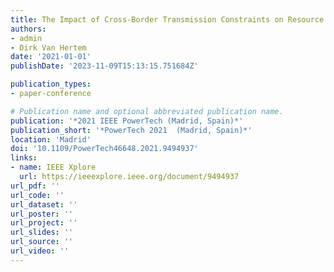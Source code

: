 ```yaml
---
title: The Impact of Cross-Border Transmission Constraints on Resource Adequacy Assessment
authors:
- admin
- Dirk Van Hertem
date: '2021-01-01'
publishDate: '2023-11-09T15:13:15.751684Z'

publication_types:
- paper-conference

# Publication name and optional abbreviated publication name.
publication: '*2021 IEEE PowerTech (Madrid, Spain)*'
publication_short: '*PowerTech 2021  (Madrid, Spain)*'
location: 'Madrid'
doi: '10.1109/PowerTech46648.2021.9494937'
links:
- name: IEEE Xplore
  url: https://ieeexplore.ieee.org/document/9494937
url_pdf: ''
url_code: ''
url_dataset: ''
url_poster: ''
url_project: ''
url_slides: ''
url_source: ''
url_video: ''
---
```

